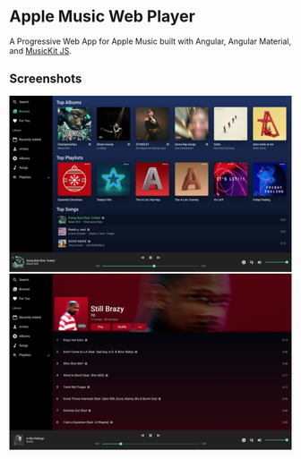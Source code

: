 # Apple Music Web Player

A Progressive Web App for Apple Music built with Angular, Angular Material, and [MusicKit JS](https://developer.apple.com/documentation/musickitjs).

## Screenshots

![browse.png](./screenshots/browse.png)
![album.png](./screenshots/album.png)
